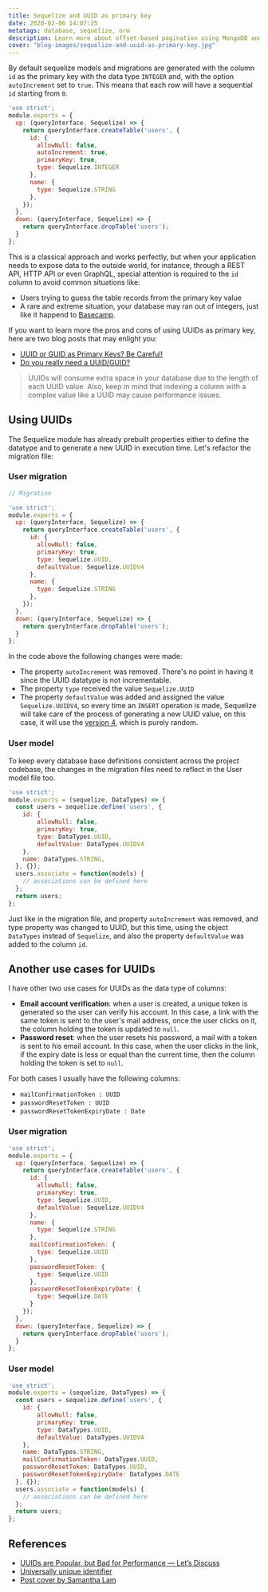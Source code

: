 ```yaml
---
title: Sequelize and UUID as primary key
date: 2020-02-06 14:07:25
metatags: database, sequelize, orm
description: Learn more about offset-based pagination using MongoDB and Mongoose
cover: "blog-images/sequelize-and-uuid-as-primary-key.jpg"
---
```


By default sequelize models and migrations are generated with the column `id` as the primary key with the data type `INTEGER` and, with the option `autoIncrement` set to `true`. This means that each row will have a sequential `id` starting from `0`.

```javascript
'use strict';
module.exports = {
  up: (queryInterface, Sequelize) => {
    return queryInterface.createTable('users', {
      id: {
        allowNull: false,
        autoIncrement: true,
        primaryKey: true,
        type: Sequelize.INTEGER
      },
      name: {
        type: Sequelize.STRING
      },
    });
  },
  down: (queryInterface, Sequelize) => {
    return queryInterface.dropTable('users');
  }
};
```

This is a classical approach and works perfectly, but when your application needs to expose data to the outside world, for instance, through a REST API, HTTP API or even GraphQL, special attention is required to the `id` column to avoid common situations like:

* Users trying to guess the table records frrom the primary key value
* A rare and extreme situation, your database may ran out of integers, just like it happend to [Basecamp](https://medium.com/signal-v-noise/update-on-basecamp-3-being-stuck-in-read-only-as-of-nov-8-9-22am-cst-c41df1a58352).

If you want to learn more the pros and cons of using UUIDs as primary key, here are two blog posts that may enlight you:

* [UUID or GUID as Primary Keys? Be Careful!](https://medium.com/signal-v-noise/update-on-basecamp-3-being-stuck-in-read-only-as-of-nov-8-9-22am-cst-c41df1a58352)
* [Do you really need a UUID/GUID?](https://rclayton.silvrback.com/do-you-really-need-a-uuid-guid)



> UUIDs will consume extra space in your database due to the length of each UUID value. Also, keep in mind that indexing a column with a complex value like a UUID may cause performance issues.



## Using UUIDs

The Sequelize module has already prebuilt properties either to define the datatype and to generate a new UUID in execution time. Let's refactor the migration file:

### User migration

```javascript
// Migration

'use strict';
module.exports = {
  up: (queryInterface, Sequelize) => {
    return queryInterface.createTable('users', {
      id: {
        allowNull: false,
        primaryKey: true,
        type: Sequelize.UUID,
        defaultValue: Sequelize.UUIDV4
      },
      name: {
        type: Sequelize.STRING
      },
    });
  },
  down: (queryInterface, Sequelize) => {
    return queryInterface.dropTable('users');
  }
};
```

In the code above the following changes were made:

* The property `autoIncrement` was removed. There's no point in having it since the UUID datatype is not incrementable.
* The property `type`  received the value `Sequelize.UUID`
* The property `defaultValue` was added and assigned the value `Sequelize.UUIDV4`, so every time an `INSERT` operation is made, Sequelize will take care of the process of generating a new UUID value, on this case, it will use the [version 4](https://en.wikipedia.org/wiki/Universally_unique_identifier#Version_4_(random)), which is purely random.

### User model

To keep every database base definitions consistent across the project codebase, the changes in the migration files need to reflect in the User model file too.

```javascript
'use strict';
module.exports = (sequelize, DataTypes) => {
  const users = sequelize.define('users', {
  	id: {
    	allowNull: false,
	    primaryKey: true,
    	type: DataTypes.UUID,
    	defaultValue: DataTypes.UUIDV4
    },
    name: DataTypes.STRING,
  }, {});
  users.associate = function(models) {
    // associations can be defined here
  };
  return users;
};
```

Just like in the migration file, and property `autoIncrement` was removed, and type property was changed to UUID, but this time, using the object `DataTypes` instead of `Sequelize`, and also the property `defaultValue` was added to the column `id`.

## Another use cases for UUIDs

I have other two use cases for UUIDs as the data type of columns: 

* **Email account verification**: when a user is created, a unique token is generated so the user can verify his account. In this case, a link with the same token is sent to the user's mail address, once the user clicks on it, the column holding the token is updated to `null`.
* **Password reset**: when the user resets his password, a mail with a token is sent to his email account. In this case, when the user clicks in the link, if the expiry date is less or equal than the current time, then the column holding the token is set to `null`. 

For both cases I usually have the following columns:

* `mailConfirmationToken : UUID`
* `passwordResetToken : UUID`
* `passwordResetTokenExpiryDate : Date`

### User migration

```javascript
'use strict';
module.exports = {
  up: (queryInterface, Sequelize) => {
    return queryInterface.createTable('users', {
      id: {
        allowNull: false,
        primaryKey: true,
        type: Sequelize.UUID,
        defaultValue: Sequelize.UUIDV4
      },
      name: {
        type: Sequelize.STRING
      },
      mailConfirmationToken: {
        type: Sequelize.UUID
      },
      passwordResetToken: {
        type: Sequelize.UUID
      },
      passwordResetTokenExpiryDate: {
        type: Sequelize.DATE
      }
    });
  },
  down: (queryInterface, Sequelize) => {
    return queryInterface.dropTable('users');
  }
};
```



### User model

```javascript
'use strict';
module.exports = (sequelize, DataTypes) => {
  const users = sequelize.define('users', {
  	id: {
    	allowNull: false,
	    primaryKey: true,
    	type: DataTypes.UUID,
    	defaultValue: DataTypes.UUIDV4
    },
    name: DataTypes.STRING,
    mailConfirmationToken: DataTypes.UUID,
    passwordResetToken: DataTypes.UUID,
    passwordResetTokenExpiryDate: DataTypes.DATE
  }, {});
  users.associate = function(models) {
    // associations can be defined here
  };
  return users;
};
```


## References

* [UUIDs are Popular, but Bad for Performance — Let’s Discuss](https://www.percona.com/blog/2019/11/22/uuids-are-popular-but-bad-for-performance-lets-discuss/)
* [Universally unique identifier](https://en.wikipedia.org/wiki/Universally_unique_identifier#Version_4_(random))
* [Post cover by Samantha Lam](https://unsplash.com/photos/zFy6fOPZEu0) 

